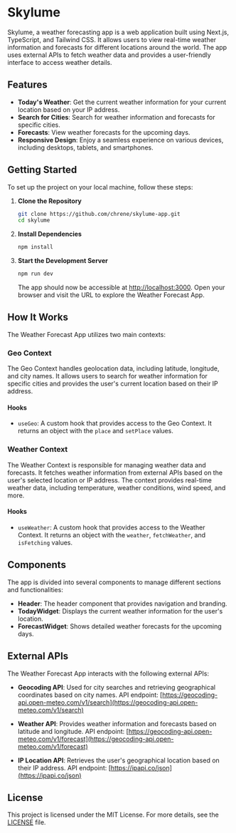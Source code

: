 # Skylume

Skylume, a weather forecasting app is a web application built using Next.js, TypeScript, and Tailwind CSS. It allows users to view real-time weather information and forecasts for different locations around the world. The app uses external APIs to fetch weather data and provides a user-friendly interface to access weather details.

## Features

- **Today's Weather**: Get the current weather information for your current location based on your IP address.
- **Search for Cities**: Search for weather information and forecasts for specific cities.
- **Forecasts**: View weather forecasts for the upcoming days.
- **Responsive Design**: Enjoy a seamless experience on various devices, including desktops, tablets, and smartphones.

## Getting Started

To set up the project on your local machine, follow these steps:

1. **Clone the Repository**

   ```bash
   git clone https://github.com/chrene/skylume-app.git
   cd skylume
   ```

2. **Install Dependencies**

   ```bash
   npm install
   ```

3. **Start the Development Server**

   ```bash
   npm run dev
   ```

   The app should now be accessible at [http://localhost:3000](http://localhost:3000). Open your browser and visit the URL to explore the Weather Forecast App.

## How It Works

The Weather Forecast App utilizes two main contexts:

### Geo Context

The Geo Context handles geolocation data, including latitude, longitude, and city names. It allows users to search for weather information for specific cities and provides the user's current location based on their IP address.

#### Hooks

- `useGeo`: A custom hook that provides access to the Geo Context. It returns an object with the `place` and `setPlace` values.

### Weather Context

The Weather Context is responsible for managing weather data and forecasts. It fetches weather information from external APIs based on the user's selected location or IP address. The context provides real-time weather data, including temperature, weather conditions, wind speed, and more.

#### Hooks

- `useWeather`: A custom hook that provides access to the Weather Context. It returns an object with the `weather`, `fetchWeather`, and `isFetching` values.

## Components

The app is divided into several components to manage different sections and functionalities:

- **Header**: The header component that provides navigation and branding.
- **TodayWidget**: Displays the current weather information for the user's location.
- **ForecastWidget**: Shows detailed weather forecasts for the upcoming days.

## External APIs

The Weather Forecast App interacts with the following external APIs:

- **Geocoding API**: Used for city searches and retrieving geographical coordinates based on city names. API endpoint: [https://geocoding-api.open-meteo.com/v1/search](https://geocoding-api.open-meteo.com/v1/search)

- **Weather API**: Provides weather information and forecasts based on latitude and longitude. API endpoint: [https://geocoding-api.open-meteo.com/v1/forecast](https://geocoding-api.open-meteo.com/v1/forecast)

- **IP Location API**: Retrieves the user's geographical location based on their IP address. API endpoint: [https://ipapi.co/json](https://ipapi.co/json)

## License

This project is licensed under the MIT License. For more details, see the [LICENSE](LICENSE) file.

